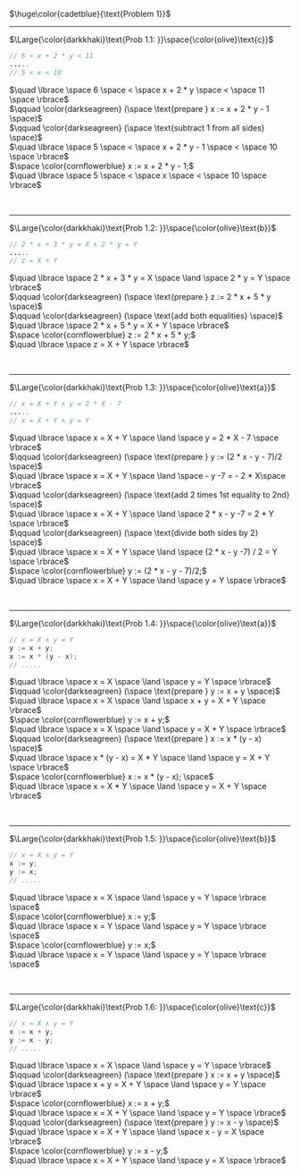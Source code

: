 $\huge\color{cadetblue}{\text{Problem 1}}$

---------------

$\Large{\color{darkkhaki}\text{Prob 1.1: }}\space{\color{olive}\text{c}}$

```java
// 6 < x + 2 * y < 11
.....
// 5 < x < 10
```

$\quad \lbrace \space 6 \space < \space x + 2 * y \space < \space 11 \space \rbrace$  
$\qquad \color{darkseagreen} (\space \text{prepare } x := x + 2 * y - 1 \space)$  
$\qquad \color{darkseagreen} (\space \text{subtract 1 from all sides} \space)$  
$\quad \lbrace \space 5 \space < \space x + 2 * y - 1 \space < \space 10 \space \rbrace$  
$\space \color{cornflowerblue} x := x + 2 * y - 1;$  
$\quad \lbrace \space 5 \space < \space x \space < \space 10 \space \rbrace$  

<br/>

---------------

$\Large{\color{darkkhaki}\text{Prob 1.2: }}\space{\color{olive}\text{b}}$

```java
// 2 * x + 3 * y = X ∧ 2 * y = Y
.....
// z = X + Y
```

$\quad \lbrace \space 2 * x + 3 * y = X \space \land \space  2 * y = Y \space \rbrace$  
$\qquad \color{darkseagreen} (\space \text{prepare } z := 2 * x + 5 * y \space)$  
$\qquad \color{darkseagreen} (\space \text{add both equalities} \space)$  
$\quad \lbrace \space 2 * x + 5 * y = X + Y \space \rbrace$  
$\space \color{cornflowerblue} z := 2 * x + 5 * y;$  
$\quad \lbrace \space z = X + Y \space \rbrace$  

<br/>

---------------

$\Large{\color{darkkhaki}\text{Prob 1.3: }}\space{\color{olive}\text{a}}$

```java
// x = X + Y ∧ y = 2 * X - 7
.....
// x = X + Y ∧ y = Y
```

$\quad \lbrace \space x = X + Y \space \land \space y = 2 * X - 7 \space \rbrace$  
$\qquad \color{darkseagreen} (\space \text{prepare } y := (2 * x - y - 7)/2 \space)$  
$\quad \lbrace \space x = X + Y \space \land \space - y -7 = - 2 * X\space \rbrace$  
$\qquad \color{darkseagreen} (\space \text{add 2 times 1st equality to 2nd} \space)$  
$\quad \lbrace \space x = X + Y \space \land \space 2 * x - y -7 = 2 * Y \space \rbrace$  
$\qquad \color{darkseagreen} (\space \text{divide both sides by 2} \space)$  
$\quad \lbrace \space x = X + Y \space \land \space (2 * x - y -7) / 2 = Y \space \rbrace$  
$\space \color{cornflowerblue} y := (2 * x - y - 7)/2;$  
$\quad \lbrace \space x = X + Y \space \land \space y = Y \space \rbrace$  

<br/>

---------------

$\Large{\color{darkkhaki}\text{Prob 1.4: }}\space{\color{olive}\text{a}}$

```java
// x = X ∧ y = Y
y := x + y; 
x := x * (y - x);
// .....
```

$\quad \lbrace \space x = X \space \land \space y = Y \space \rbrace$  
$\qquad \color{darkseagreen} (\space \text{prepare } y := x + y \space)$  
$\quad \lbrace \space x = X \space \land \space x + y = X + Y \space \rbrace$  
$\space \color{cornflowerblue} y := x + y;$  
$\quad \lbrace \space x = X \space \land \space y = X + Y \space \rbrace$  
$\qquad \color{darkseagreen} (\space \text{prepare } x := x * (y - x) \space)$  
$\quad \lbrace \space x * (y - x) = X * Y \space \land \space y = X + Y \space \rbrace$  
$\space \color{cornflowerblue} x := x * (y - x); \space$  
$\quad \lbrace \space x = X * Y \space \land \space y = X + Y \space \rbrace$  

<br/>

---------------

$\Large{\color{darkkhaki}\text{Prob 1.5: }}\space{\color{olive}\text{b}}$

```java
// x = X ∧ y = Y
x := y; 
y := x;
// .....
```

$\quad \lbrace \space x = X \space \land \space y = Y \space \rbrace \space$  
$\space \color{cornflowerblue} x := y;$  
$\quad \lbrace \space x = Y \space \land \space y = Y \space \rbrace \space$  
$\space \color{cornflowerblue} y := x;$  
$\quad \lbrace \space x = Y \space \land \space y = Y \space \rbrace \space$  

<br/>

---------------

$\Large{\color{darkkhaki}\text{Prob 1.6: }}\space{\color{olive}\text{c}}$

```java
// x = X ∧ y = Y
x := x + y; 
y := x - y; 
// .....
```

$\quad \lbrace \space x = X \space \land \space y = Y \space \rbrace$  
$\qquad \color{darkseagreen} (\space \text{prepare } x := x + y \space)$  
$\quad \lbrace \space x + y = X + Y \space \land \space y = Y \space \rbrace$  
$\space \color{cornflowerblue} x := x + y;$  
$\quad \lbrace \space x = X + Y \space \land \space y = Y \space \rbrace$  
$\qquad \color{darkseagreen} (\space \text{prepare } y := x - y \space)$  
$\quad \lbrace \space x = X + Y \space \land \space x - y = X \space \rbrace$  
$\space \color{cornflowerblue} y := x - y;$  
$\quad \lbrace \space x = X + Y \space \land \space y = X \space \rbrace$  

<br/>
